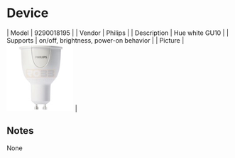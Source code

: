 
# Device

| Model | 9290018195  |
| Vendor  | Philips  |
| Description | Hue white GU10 |
| Supports | on/off, brightness, power-on behavior |
| Picture | ![../images/devices/9290018195.jpg](../images/devices/9290018195.jpg) |

## Notes

None
